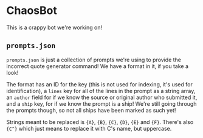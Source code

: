 # ChaosBot
This is a crappy bot we're working on!

## `prompts.json`
`prompts.json` is just a collection of prompts we're using to provide
the incorrect quote generator command! We have a format in it, if you
take a look!

The format has an ID for the key (this is not used for indexing, it's
used for identification), a `lines` key for all of the lines in the
prompt as a string array, an `author` field for if we know the source
or original author who submitted it, and a `ship` key, for if we know
the prompt is a ship! We're still going through the prompts though, so
not all ships have been marked as such yet!

Strings meant to be replaced is `{A}`, `{B}`, `{C}`, `{D}`, `{E}` and
`{F}`. There's also `{C^}` which just means to replace it with C's
name, but uppercase.
